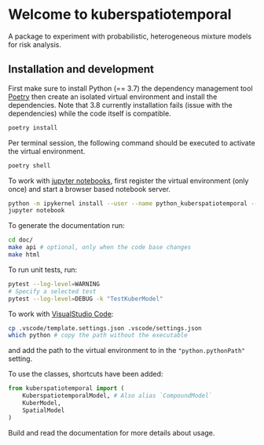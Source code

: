 # Welcome to kuberspatiotemporal

A package to experiment with probabilistic, heterogeneous mixture models for risk analysis.

## Installation and development


First make sure to install Python (== 3.7) the dependency management
tool [Poetry](https://python-poetry.org/) then create an isolated virtual
environment and install the dependencies. Note that 3.8 currently
installation fails (issue with the dependencies) while the code itself is compatible.

```sh
poetry install
```

Per terminal session,  the following command should be executed
to activate the virtual environment.

```sh
poetry shell
```

To work with [jupyter notebooks](https://jupyter.org), first register the
virtual environment (only once) and start a browser based notebook server.

```sh
python -m ipykernel install --user --name python_kuberspatiotemporal --display-name "Python3 (kuberspatiotemporal)"
jupyter notebook
```

To generate the documentation run:

```sh
cd doc/
make api # optional, only when the code base changes
make html
```

To run unit tests, run:

```sh
pytest --log-level=WARNING
# Specify a selected test
pytest --log-level=DEBUG -k "TestKuberModel"
```

To work with [VisualStudio Code](https://code.visualstudio.com/):

```sh
cp .vscode/template.settings.json .vscode/settings.json
which python # copy the path without the executable
```

and add the path to the virtual environment to in the `"python.pythonPath"` setting.

To use the classes, shortcuts have been added:

```python
from kuberspatiotemporal import (
    KuberspatiotemporalModel, # Also alias `CompoundModel`
    KuberModel,
    SpatialModel
)
```

Build and read the documentation for more details about usage.
